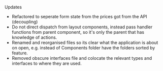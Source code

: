Updates
- Refactored to seperate form state from the prices got from the API (decoupling)
- Do not direct dispatch from layout components, instead pass handler functions from parent component, so it's only the parent that has knowledge of actions.
- Renamed and reorganised files so its clear what the application is about on open, e.g. instead of Components folder have the folders sorted by feature.
- Removed obscure interfaces file and colocate the relevant types and interfaces to where they are used. 